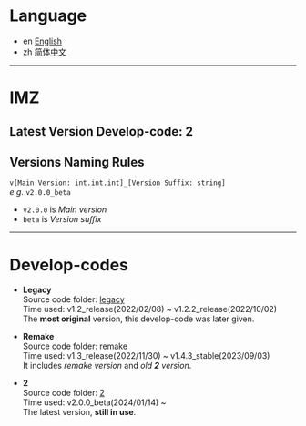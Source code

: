 # Language
- en [English](README.md)
- zh [简体中文](README-zh.md)

---
# IMZ
## Latest Version Develop-code: 2
  
## Versions Naming Rules
`v[Main Version: int.int.int]_[Version Suffix: string]`  
*e.g.* `v2.0.0_beta`  
- `v2.0.0` is *Main version*
- `beta` is *Version suffix*

---
# Develop-codes
- **Legacy**  
  Source code folder: [legacy](legacy)  
  Time used: v1.2\_release\(2022/02/08\) ~ v1.2.2\_release\(2022/10/02\)  
  The **most original** version, this develop-code was later given.  
  
- **Remake**  
  Source code folder: [remake](remake)  
  Time used: v1.3\_release\(2022/11/30\) ~ v1.4.3\_stable\(2023/09/03\)  
  It includes *remake version* and *old **2** version*.  
  
- **2**  
  Source code folder: [2](2)  
  Time used: v2.0.0\_beta\(2024/01/14\) ~  
  The latest version, **still in use**.  
